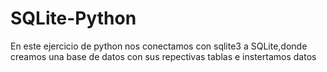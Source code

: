 # SQLite-Python
En este ejercicio de python nos conectamos con sqlite3 a SQLite,donde creamos una base de datos con sus repectivas tablas e instertamos datos
